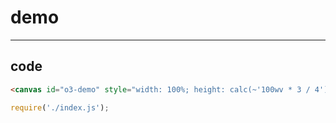 # demo

-----

## code

```html
<canvas id="o3-demo" style="width: 100%; height: calc(~'100wv * 3 / 4')"></canvas>
```

```js
require('./index.js');

```


